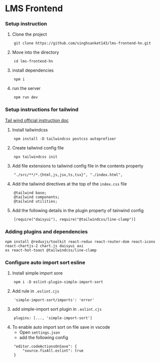# LMS Frontend
### Setup instruction
1. Clone the project
```
    git clone https://github.com/singhsanket143/lms-frontend-hn.git
```
2. Move into the directory
```
    cd lms-frontend-hn
```
3. install dependencies
```
    npm i
```
4. run the server
```
    npm run dev
```
### Setup instructions for tailwind
[Tail wind official instruction doc](https://tailwindcss.com/docs/installation)
1. Install tailwindcss
```
    npm install -D tailwindcss postcss autoprefixer
```
2. Create tailwind config file 
```
    npx tailwindcss init
```
3. Add file extensions to tailwind config file in the contents property
```
    "./src/**/*.{html,js,jsx,ts,tsx}", "./index.html",
```
4. Add the tailwind directives at the top of the `index.css` file
```
    @tailwind base;
    @tailwind components;
    @tailwind utilities;
```

5. Add the following details in the plugin property of tainwind config

```
    [require("daisyui"), require("@tailwindcss/line-clamp")]
```

### Adding plugins and dependencies 

```
npm install @reduxjs/toolkit react-redux react-router-dom react-icons react-chartjs-2 chart.js daisyui axi
os react-hot-toast @tailwindcss/line-clamp
```
### Configure auto import sort esline
1. Install simple import sore
```
    npm i -D eslint-plugin-simple-import-sort
```
2. Add rule in `.eslint.cjs`
```
    'simple-import-sort/imports': 'error'
```
3. add simple-import sort plugin in `.eslint.cjs`
```
    plugins: [..., 'simple-import-sort']
```
4. To enable auto import sort on file save in vscode
    - Open `settings.json`
    - add the following config
```
    "editor.codeActionsOnSave": {
        "source.fixAll.eslint": true
    }
```